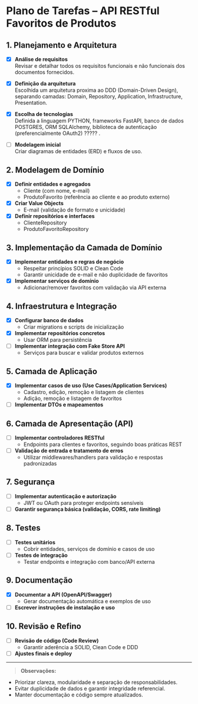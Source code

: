 # Plano de Tarefas – API RESTful Favoritos de Produtos

## 1. Planejamento e Arquitetura

- [x] **Análise de requisitos**  
    Revisar e detalhar todos os requisitos funcionais e não funcionais dos documentos fornecidos.
- [x] **Definição da arquitetura**  
    Escolhida um arquitetura proxima ao DDD (Domain-Driven Design), separando camadas: Domain, Repository, Application, Infrastructure, Presentation.
- [x] **Escolha de tecnologias**  
    Definida a linguagem PYTHON, frameworks FastAPI, banco de dados POSTGRES, ORM SQLAlchemy, biblioteca de autenticação (preferencialmente OAuth2) ????? .

- [ ] **Modelagem inicial**  
    Criar diagramas de entidades (ERD) e fluxos de uso.

## 2. Modelagem de Domínio

- [x] **Definir entidades e agregados**  
    - Cliente (com nome, e-mail)
    - ProdutoFavorito (referência ao cliente e ao produto externo)
- [x] **Criar Value Objects**  
    - E-mail (validação de formato e unicidade)
- [x] **Definir repositórios e interfaces**  
    - ClienteRepository
    - ProdutoFavoritoRepository

## 3. Implementação da Camada de Domínio

- [x] **Implementar entidades e regras de negócio**  
    - Respeitar princípios SOLID e Clean Code
    - Garantir unicidade de e-mail e não duplicidade de favoritos
- [x] **Implementar serviços de domínio**  
    - Adicionar/remover favoritos com validação via API externa

## 4. Infraestrutura e Integração

- [x] **Configurar banco de dados**  
    - Criar migrations e scripts de inicialização
- [x] **Implementar repositórios concretos**  
    - Usar ORM para persistência
- [ ] **Implementar integração com Fake Store API**  
    - Serviços para buscar e validar produtos externos

## 5. Camada de Aplicação

- [x] **Implementar casos de uso (Use Cases/Application Services)**  
    - Cadastro, edição, remoção e listagem de clientes
    - Adição, remoção e listagem de favoritos
- [ ] **Implementar DTOs e mapeamentos**

## 6. Camada de Apresentação (API)

- [ ] **Implementar controladores RESTful**  
    - Endpoints para clientes e favoritos, seguindo boas práticas REST
- [ ] **Validação de entrada e tratamento de erros**  
    - Utilizar middlewares/handlers para validação e respostas padronizadas

## 7. Segurança

- [ ] **Implementar autenticação e autorização**  
    - JWT ou OAuth para proteger endpoints sensíveis
- [ ] **Garantir segurança básica (validação, CORS, rate limiting)**

## 8. Testes

- [ ] **Testes unitários**  
    - Cobrir entidades, serviços de domínio e casos de uso
- [ ] **Testes de integração**  
    - Testar endpoints e integração com banco/API externa

## 9. Documentação

- [x] **Documentar a API (OpenAPI/Swagger)**  
    - Gerar documentação automática e exemplos de uso
- [ ] **Escrever instruções de instalação e uso**

## 10. Revisão e Refino

- [ ] **Revisão de código (Code Review)**  
    - Garantir aderência a SOLID, Clean Code e DDD
- [ ] **Ajustes finais e deploy**

---

> **Observações:**  
- Priorizar clareza, modularidade e separação de responsabilidades.  
- Evitar duplicidade de dados e garantir integridade referencial.  
- Manter documentação e código sempre atualizados.
```